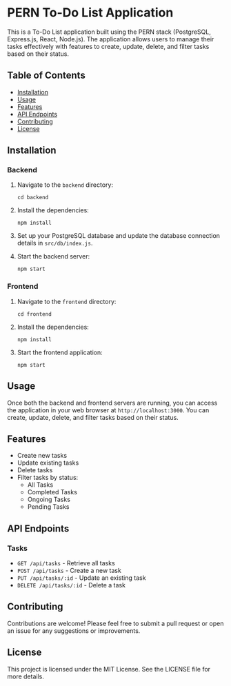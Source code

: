 # PERN To-Do List Application

This is a To-Do List application built using the PERN stack (PostgreSQL, Express.js, React, Node.js). The application allows users to manage their tasks effectively with features to create, update, delete, and filter tasks based on their status.

## Table of Contents

- [Installation](#installation)
- [Usage](#usage)
- [Features](#features)
- [API Endpoints](#api-endpoints)
- [Contributing](#contributing)
- [License](#license)

## Installation

### Backend

1. Navigate to the `backend` directory:
   ```
   cd backend
   ```

2. Install the dependencies:
   ```
   npm install
   ```

3. Set up your PostgreSQL database and update the database connection details in `src/db/index.js`.

4. Start the backend server:
   ```
   npm start
   ```

### Frontend

1. Navigate to the `frontend` directory:
   ```
   cd frontend
   ```

2. Install the dependencies:
   ```
   npm install
   ```

3. Start the frontend application:
   ```
   npm start
   ```

## Usage

Once both the backend and frontend servers are running, you can access the application in your web browser at `http://localhost:3000`. You can create, update, delete, and filter tasks based on their status.

## Features

- Create new tasks
- Update existing tasks
- Delete tasks
- Filter tasks by status:
  - All Tasks
  - Completed Tasks
  - Ongoing Tasks
  - Pending Tasks

## API Endpoints

### Tasks

- `GET /api/tasks` - Retrieve all tasks
- `POST /api/tasks` - Create a new task
- `PUT /api/tasks/:id` - Update an existing task
- `DELETE /api/tasks/:id` - Delete a task

## Contributing

Contributions are welcome! Please feel free to submit a pull request or open an issue for any suggestions or improvements.

## License

This project is licensed under the MIT License. See the LICENSE file for more details.